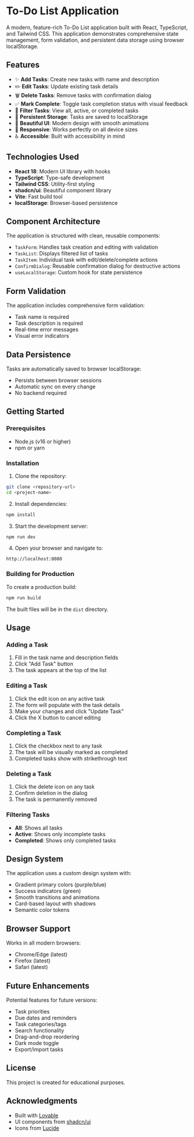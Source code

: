 # To-Do List Application

A modern, feature-rich To-Do List application built with React, TypeScript, and Tailwind CSS. This application demonstrates comprehensive state management, form validation, and persistent data storage using browser localStorage.

## Features

- ✨ **Add Tasks**: Create new tasks with name and description
- ✏️ **Edit Tasks**: Update existing task details
- 🗑️ **Delete Tasks**: Remove tasks with confirmation dialog
- ✅ **Mark Complete**: Toggle task completion status with visual feedback
- 🎯 **Filter Tasks**: View all, active, or completed tasks
- 💾 **Persistent Storage**: Tasks are saved to localStorage
- 🎨 **Beautiful UI**: Modern design with smooth animations
- 📱 **Responsive**: Works perfectly on all device sizes
- ♿ **Accessible**: Built with accessibility in mind

## Technologies Used

- **React 18**: Modern UI library with hooks
- **TypeScript**: Type-safe development
- **Tailwind CSS**: Utility-first styling
- **shadcn/ui**: Beautiful component library
- **Vite**: Fast build tool
- **localStorage**: Browser-based persistence

## Component Architecture

The application is structured with clean, reusable components:

- `TaskForm`: Handles task creation and editing with validation
- `TaskList`: Displays filtered list of tasks
- `TaskItem`: Individual task with edit/delete/complete actions
- `ConfirmDialog`: Reusable confirmation dialog for destructive actions
- `useLocalStorage`: Custom hook for state persistence

## Form Validation

The application includes comprehensive form validation:
- Task name is required
- Task description is required
- Real-time error messages
- Visual error indicators

## Data Persistence

Tasks are automatically saved to browser localStorage:
- Persists between browser sessions
- Automatic sync on every change
- No backend required

## Getting Started

### Prerequisites

- Node.js (v16 or higher)
- npm or yarn

### Installation

1. Clone the repository:
```bash
git clone <repository-url>
cd <project-name>
```

2. Install dependencies:
```bash
npm install
```

3. Start the development server:
```bash
npm run dev
```

4. Open your browser and navigate to:
```
http://localhost:8080
```

### Building for Production

To create a production build:

```bash
npm run build
```

The built files will be in the `dist` directory.

## Usage

### Adding a Task
1. Fill in the task name and description fields
2. Click "Add Task" button
3. The task appears at the top of the list

### Editing a Task
1. Click the edit icon on any active task
2. The form will populate with the task details
3. Make your changes and click "Update Task"
4. Click the X button to cancel editing

### Completing a Task
1. Click the checkbox next to any task
2. The task will be visually marked as completed
3. Completed tasks show with strikethrough text

### Deleting a Task
1. Click the delete icon on any task
2. Confirm deletion in the dialog
3. The task is permanently removed

### Filtering Tasks
- **All**: Shows all tasks
- **Active**: Shows only incomplete tasks
- **Completed**: Shows only completed tasks

## Design System

The application uses a custom design system with:
- Gradient primary colors (purple/blue)
- Success indicators (green)
- Smooth transitions and animations
- Card-based layout with shadows
- Semantic color tokens

## Browser Support

Works in all modern browsers:
- Chrome/Edge (latest)
- Firefox (latest)
- Safari (latest)

## Future Enhancements

Potential features for future versions:
- Task priorities
- Due dates and reminders
- Task categories/tags
- Search functionality
- Drag-and-drop reordering
- Dark mode toggle
- Export/import tasks

## License

This project is created for educational purposes.

## Acknowledgments

- Built with [Lovable](https://lovable.dev)
- UI components from [shadcn/ui](https://ui.shadcn.com)
- Icons from [Lucide](https://lucide.dev)
